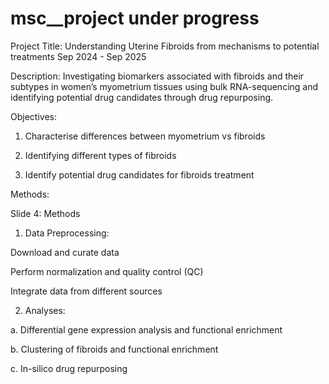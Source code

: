 # msc__project under progress

Project Title: Understanding Uterine Fibroids from mechanisms to potential treatments Sep 2024 - Sep 2025

Description: Investigating biomarkers associated with fibroids and their subtypes in women’s myometrium tissues using bulk RNA-sequencing and identifying potential drug candidates through drug repurposing.

Objectives: 
1. Characterise differences between myometrium vs fibroids  

2. Identifying different types of fibroids  

3. Identify potential drug candidates for fibroids treatment

Methods:

Slide 4: Methods  

1. Data Preprocessing:  

Download and curate data  

Perform normalization and quality control (QC)  

Integrate data from different sources  

2. Analyses:  

a. Differential gene expression analysis and functional enrichment  

b. Clustering of fibroids and functional enrichment  

c. In-silico drug repurposing  

